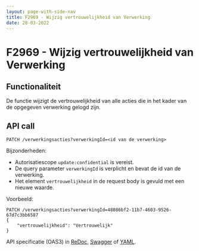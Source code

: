```yaml
---
layout: page-with-side-nav
title: F2969 - Wijzig vertrouwelijkheid van Verwerking
date: 28-03-2022
---
```


# F2969 - Wijzig vertrouwelijkheid van Verwerking

## Functionaliteit

De functie wijzigt de vertrouwelijkheid van alle acties die in het kader van de opgegeven verwerking gelogd zijn.

## API call

`PATCH /verwerkingsacties?verwerkingId=<id van de verwerking>`

Bijzonderheden:
* Autorisatiescope `update:confidential` is vereist.
* De query parameter `verwerkingId` is verplicht en bevat de id van de verwerking.
* Het element `vertrouwelijkheid` in de request body is gevuld met een nieuwe waarde.

Voorbeeld:
```
PATCH /verwerkingsacties?verwerkingId=48086bf2-11b7-4603-9526-67d7c3bb6587
{
    "vertrouwelijkheid": "Vertrouwelijk"
}
```

API specificatie (OAS3) in
  [ReDoc](http://redocly.github.io/redoc/?url=https://raw.githubusercontent.com/VNG-Realisatie/gemma-verwerkingenlogging/master/docs/api-write/oas-specification/logging-verwerkingen-api/openapi.yaml#operation/wijzigVertrouwelijkheidVerwerking),
  [Swagger](https://petstore.swagger.io/?url=https://raw.githubusercontent.com/VNG-Realisatie/gemma-verwerkingenlogging/master/docs/api-write/oas-specification/logging-verwerkingen-api/openapi.yaml#/RPC%20calls/wijzigVertrouwelijkheidVerwerking) of
  [YAML](https://raw.githubusercontent.com/VNG-Realisatie/gemma-verwerkingenlogging/master/docs/api-write/oas-specification/logging-verwerkingen-api/openapi.yaml).
